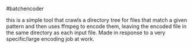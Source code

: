 #batchencoder

this is a simple tool that crawls a directory tree for files that match a given pattern and then uses ffmpeg to encode them, leaving the encoded file in the same directory as each input file. Made in response to a very specific/large encoding job at work.
